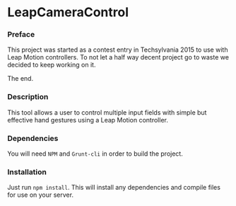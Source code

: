 # LeapCameraControl

### Preface
This project was started as a contest entry in Techsylvania 2015 to use with Leap Motion controllers. To not let a half way decent project go to waste we decided to keep working on it.

The end.

### Description
This tool allows a user to control multiple input fields with simple but effective hand gestures using a Leap Motion controller.

### Dependencies
You will need `NPM` and `Grunt-cli` in order to build the project.

### Installation
Just run `npm install`. This will install any dependencies and compile files for use on your server.

